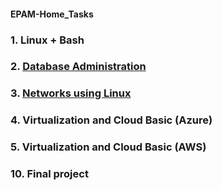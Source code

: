 #### EPAM-Home_Tasks
### 1. Linux + Bash
### 2. [Database Administration](https://github.com/Gahoo82/EPAM-Home_Tasks/blob/main/Database%20%D0%90dministration/README.md)
### 3. [Networks using Linux](Networks_using_Linux/README.md)
### 4. Virtualization and Cloud Basic (Azure)
### 5. Virtualization and Cloud Basic (AWS)
### 10. Final project
